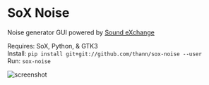 # SoX Noise

Noise generator GUI powered by [Sound eXchange](http://sox.sourceforge.net/)

Requires: SoX, Python, & GTK3  
Install: `pip install git+git://github.com/thann/sox-noise --user`  
Run: `sox-noise`

![screenshot](https://github.com/Thann/sox-noise/raw/master/screenshot.png)

